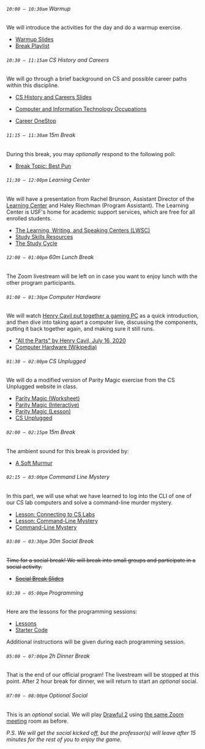 ###### `10:00 – 10:30am` Warmup

We will introduce the activities for the day and do a warmup exercise.

  - [Warmup Slides](https://docs.google.com/presentation/d/e/2PACX-1vSpErD7I_7qvuD56fd-JEByn1Ro-wmHEJJipIDdCH65BuH5VcC_7ET6xuCwMREgfuGNKTz-AXJ9N1Oy/pub?start=false&loop=false&delayms=3000)
  - [Break Playlist](https://docs.google.com/document/d/16R_N2wpdt9pFUdsFEKrqOfe8z5larDebdrMhOriOCjc/edit?usp=sharing)

###### `10:30 – 11:15am` CS History and Careers

We will go through a brief background on CS and possible career paths within this discipline.

  - [CS History and Careers Slides](https://docs.google.com/presentation/d/e/2PACX-1vSkj9ggbE7L4cR_TIGQD5HCD1FYer0LM-Ph8SRZnDjJBWjl4RCEOOrb-0ppYT3Hch7II_WC--dURlmD/pub?start=false&loop=false&delayms=3000)

  - [Computer and Information Technology Occupations](https://www.bls.gov/ooh/computer-and-information-technology/home.htm)
  - [Career OneStop](https://www.careeronestop.org/)

###### `11:15 – 11:30am` *15m Break*

During this break, you may *optionally* respond to the following poll:

  - [Break Topic: Best Pun](https://PollEv.com/discourses/9NzBEaseHHAfLIu1arHuW/respond)

###### `11:30 – 12:00pm` Learning Center

We will have a presentation from Rachel Brunson, Assistant Director of the [Learning Center](https://myusf.usfca.edu/learning-center) and Haley Riechman (Program Assistant). The Learning Center is USF's home for academic support services, which are free for all enrolled students.

  - [The Learning, Writing, and Speaking Centers (LWSC)](https://myusf.usfca.edu/lwsc)
  - [Study Skills Resources](https://myusf.usfca.edu/lwsc/studyskills)
  - [The Study Cycle](https://drive.google.com/file/d/1Nnv3JKFvvcFhP5kWnFMtonOqQMtbmcpp/view?usp=sharing)

###### `12:00 – 01:00pm` *60m Lunch Break* <a href="https://docs.google.com/presentation/d/e/2PACX-1vSD5PleedFuY_gqV7gsHSkLwhNm8LPzND-MmR74wgh08Algi5FziP_KbeNHeIH9O50VtGLMX5qdPkrX/pub?start=false&loop=false&delayms=3000"><i class="far fa-external-link-alt"></i></a>

The Zoom livestream will be left on in case you want to enjoy lunch with the other program participants.

###### `01:00 – 01:30pm` Computer Hardware

We will watch [Henry Cavil put together a gaming PC](https://www.instagram.com/tv/CCs-N1Eh2Z5/) as a quick introduction, and then dive into taking apart a computer live, discussing the components, putting it back together again, and making sure it still runs.

  - ["All the Parts" by Henry Cavil, July 16, 2020](https://www.instagram.com/tv/CCs-N1Eh2Z5/)
  - [Computer Hardware (Wikipedia)](https://en.wikipedia.org/wiki/Computer_hardware)

###### `01:30 – 02:00pm` CS Unplugged

We will do a modified version of Parity Magic exercise from the CS Unplugged website in class.

  - [Parity Magic (Worksheet)](https://docs.google.com/spreadsheets/d/1YcFSe7rcQ0BeFW9tzh-_L29MuEpfuxRUC-cmbgFb4RY/edit?usp=sharing)
  - [Parity Magic (Interactive)](https://csfieldguide.org.nz/en/interactives/parity/)
  - [Parity Magic (Lesson)](https://www.csunplugged.org/en/topics/error-detection-and-correction/unit-plan/parity-magic/)
  - [CS Unplugged](https://www.csunplugged.org/en/)

###### `02:00 – 02:15pm` *15m Break*

The ambient sound for this break is provided by:

  - [A Soft Murmur <i class="far fa-play-circle"></i>](https://asoftmurmur.com/?m=wve52brd12)

###### `02:15 – 03:00pm` Command Line Mystery

In this part, we will use what we have learned to log into the CLI of one of our CS lab computers and solve a command-line murder mystery.

  - [Lesson: Connecting to CS Labs](https://docs.google.com/document/d/1_vJTgjsBtw4iIWOTu4yBRv04yvwuknPwh_p09jjXTww/edit?usp=sharing)
  - [Lesson: Command-Line Mystery](https://docs.google.com/document/d/1DN2alt6DEmkbSR-pMjWvVJC9TsACv4hO9-w5SBw4Ias/edit?usp=sharing)
  - [Command-Line Mystery](https://github.com/veltman/clmystery)

###### `03:00 – 03:30pm` *30m Social Break*

~~Time for a social break! We will break into small groups and participate in a social activity.~~

  - ~~[Social Break Slides](https://docs.google.com/presentation/d/e/2PACX-1vRJX_COUZRoRXf641Yg6LeCrN6OKlzIlsZxkbEhSvE19PGP2HugZ4BCjKRChgRNnkkOPPJ7dayTShyD/pub?start=false&loop=false&delayms=3000)~~

###### `03:30 – 05:00pm` Programming

Here are the lessons for the programming sessions:

  - [Lessons](https://drive.google.com/drive/folders/17U0L4-ybh4zJsLagoGqr-hbflH70G2ZA?usp=sharing)
  - [Starter Code](https://drive.google.com/drive/folders/1c4DO2VI_PtgryOSzCk8Ikw9ima2JXQrR?usp=sharing)

Additional instructions will be given during each programming session.

###### `05:00 – 07:00pm` *2h Dinner Break*

That is the end of our official program! The livestream will be stopped at this point. After 2 hour break for dinner, we will return to start an *optional* social.

###### `07:00 – 08:00pm` *Optional Social*

This is an *optional* social. We will play [Drawful 2](https://www.jackboxgames.com/drawful-two/) using [the same Zoom meeting](https://usfca.zoom.us/j/93175178704) room as before.

*P.S. We will get the social kicked off, but the professor(s) will leave after 15 minutes for the rest of you to enjoy the game.*
